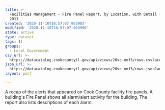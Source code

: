 ```yaml
---
title: >-
  Facilities Management - Fire Panel Report, by Location, with Detail - June
  2011
created: '2020-11-10T16:57:07.963983'
modified: '2020-11-10T16:57:07.963990'
state: active
type: dataset
tags: []
groups:
  - Local Government
csv_url: >-
  https://datacatalog.cookcountyil.gov/api/views/26vc-nmf3/rows.csv?accessType=DOWNLOAD
json_url: >-
  https://datacatalog.cookcountyil.gov/api/views/26vc-nmf3/rows.json?accessType=DOWNLOAD
layout: post

---
```

A recap of the alerts that appeared on Cook County facility fire panels. A building's Fire Panel shows all alarm/alert activity for the building, The report also lists descriptions of each alarm.
